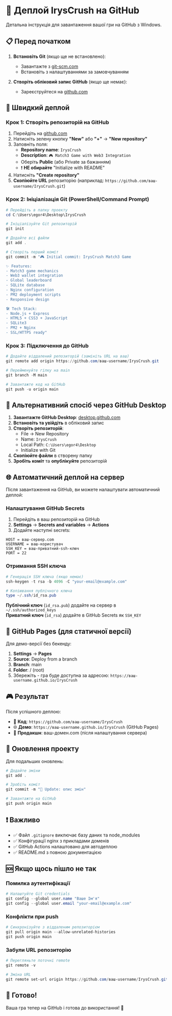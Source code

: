 # 🚀 Деплой IrysCrush на GitHub

Детальна інструкція для завантаження вашої гри на GitHub з Windows.

## 📋 Перед початком

1. **Встановіть Git** (якщо ще не встановлено):
   - Завантажте з [git-scm.com](https://git-scm.com/download/win)
   - Встановіть з налаштуваннями за замовчуванням

2. **Створіть обліковий запис GitHub** (якщо ще немає):
   - Зареєструйтеся на [github.com](https://github.com)

## 🎯 Швидкий деплой

### Крок 1: Створіть репозиторій на GitHub

1. Перейдіть на [github.com](https://github.com)
2. Натисніть зелену кнопку **"New"** або **"+"** → **"New repository"**
3. Заповніть поля:
   - **Repository name**: `IrysCrush`
   - **Description**: `🎮 Match3 Game with Web3 Integration`
   - Оберіть **Public** (або Private за бажанням)
   - ❗ **НЕ обирайте** "Initialize with README"
4. Натисніть **"Create repository"**
5. **Скопіюйте URL** репозиторію (наприклад: `https://github.com/ваш-username/IrysCrush.git`)

### Крок 2: Ініціалізація Git (PowerShell/Command Prompt)

```powershell
# Перейдіть в папку проекту
cd C:\Users\egor4\Desktop\IrysCrush

# Ініціалізуйте Git репозиторій
git init

# Додайте всі файли
git add .

# Створіть перший коміт
git commit -m "🎮 Initial commit: IrysCrush Match3 Game

✨ Features:
- Match3 game mechanics
- Web3 wallet integration
- Global leaderboard
- SQLite database
- Nginx configuration
- PM2 deployment scripts
- Responsive design

🛠 Tech Stack:
- Node.js + Express
- HTML5 + CSS3 + JavaScript
- SQLite3
- PM2 + Nginx
- SSL/HTTPS ready"
```

### Крок 3: Підключення до GitHub

```powershell
# Додайте віддалений репозиторій (замініть URL на ваш)
git remote add origin https://github.com/ваш-username/IrysCrush.git

# Перейменуйте гілку на main
git branch -M main

# Завантажте код на GitHub
git push -u origin main
```

## 🔧 Альтернативний спосіб через GitHub Desktop

1. **Завантажте GitHub Desktop**: [desktop.github.com](https://desktop.github.com)
2. **Встановіть та увійдіть** в обліковий запис
3. **Створіть репозиторій**:
   - File → New Repository
   - Name: `IrysCrush`
   - Local Path: `C:\Users\egor4\Desktop`
   - Initialize with Git
4. **Скопіюйте файли** в створену папку
5. **Зробіть коміт** та **опублікуйте** репозиторій

## 🌐 Автоматичний деплой на сервер

Після завантаження на GitHub, ви можете налаштувати автоматичний деплой:

### Налаштування GitHub Secrets

1. Перейдіть в ваш репозиторій на GitHub
2. **Settings** → **Secrets and variables** → **Actions**
3. Додайте наступні secrets:

```
HOST = ваш-сервер.com
USERNAME = ваш-користувач
SSH_KEY = ваш-приватний-ssh-ключ
PORT = 22
```

### Отримання SSH ключа

```powershell
# Генерація SSH ключа (якщо немає)
ssh-keygen -t rsa -b 4096 -C "your-email@example.com"

# Копіювання публічного ключа
type ~/.ssh/id_rsa.pub
```

**Публічний ключ** (`id_rsa.pub`) додайте на сервер в `~/.ssh/authorized_keys`  
**Приватний ключ** (`id_rsa`) додайте в GitHub Secrets як `SSH_KEY`

## 📱 GitHub Pages (для статичної версії)

Для демо-версії без бекенду:

1. **Settings** → **Pages**
2. **Source**: Deploy from a branch
3. **Branch**: main
4. **Folder**: / (root)
5. Збережіть - гра буде доступна за адресою: `https://ваш-username.github.io/IrysCrush`

## 🎮 Результат

Після успішного деплою:

- 📁 **Код**: `https://github.com/ваш-username/IrysCrush`
- 🌐 **Демо**: `https://ваш-username.github.io/IrysCrush` (GitHub Pages)
- 🚀 **Продакшн**: ваш-домен.com (після налаштування сервера)

## 🔄 Оновлення проекту

Для подальших оновлень:

```powershell
# Додайте зміни
git add .

# Зробіть коміт
git commit -m "🔄 Update: опис змін"

# Завантажте на GitHub
git push origin main
```

## ❗ Важливо

- ✅ Файл `.gitignore` виключає базу даних та node_modules
- ✅ Конфігурації nginx з прикладами доменів
- ✅ GitHub Actions налаштовано для автодеплою
- ✅ README.md з повною документацією

## 🆘 Якщо щось пішло не так

### Помилка аутентифікації
```powershell
# Налаштуйте Git credentials
git config --global user.name "Ваше Ім'я"
git config --global user.email "your-email@example.com"
```

### Конфлікти при push
```powershell
# Синхронізуйте з віддаленим репозиторієм
git pull origin main --allow-unrelated-histories
git push origin main
```

### Забули URL репозиторію
```powershell
# Перегляньте поточні remote
git remote -v

# Зміна URL
git remote set-url origin https://github.com/ваш-username/IrysCrush.git
```

## 🎉 Готово!

Ваша гра тепер на GitHub і готова до використання! 🚀 